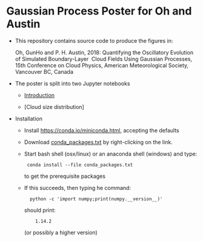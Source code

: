 # Gaussian Process Poster for Oh and Austin

* This repository contains source code to produce the figures in:

  Oh, GunHo and P. H. Austin, 2018: Quantifying the Oscillatory Evolution of Simulated Boundary-Layer  Cloud Fields Using Gaussian Processes, 15th Conference on Cloud Physics, American Meteorological Society, Vancouver BC, Canada

* The poster is split into two Jupyter notebooks

  * [Introduction](notebook/cloud_regression.ipynb)

  * [Cloud size distribution]

* Installation

  * Install https://conda.io/miniconda.html, accepting the defaults

  * Download [conda_packages.txt](https://raw.githubusercontent.com/phaustin/gaussian_processes_ams_2018/master/utils/conda_packages.txt) by right-clicking on the link.

  * Start bash shell (osx/linux) or an anaconda shell (windows) and type:

         conda install --file conda_packages.txt

    to get the prerequisite packages

  * If this succeeds, then typing he command:

          python -c 'import numpy;print(numpy.__version__)'
 
     should print:

            1.14.2

     (or possibly a higher version)
